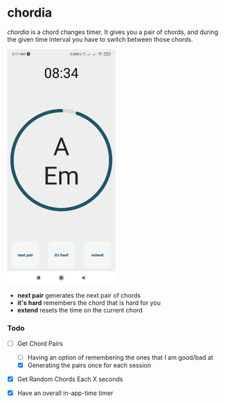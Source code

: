 # chordia

_chordia_ is a chord changes timer. It gives you a pair of chords, and during the given time interval you have to switch between those chords.

<img src="./assets/app_screenshot.jpg" alt="drawing" width="250"/>

- **next pair** generates the next pair of chords
- **it's hard** remembers the chord that is hard for you
- **extend** resets the time on the current chord

### Todo

-   [ ] Get Chord Pairs
    -   [ ] Having an option of remembering the ones that I am good/bad at
    -   [x] Generating the pairs once for each session
-   [x] Get Random Chords Each X seconds
-   [x] Have an overall in-app-time timer


